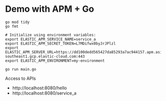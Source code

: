 # Demo with APM + Go

```
go mod tidy
go fmt

# Initialize using environment variables:
export ELASTIC_APM_SERVICE_NAME=service_a
export ELASTIC_APM_SECRET_TOKEN=L7MDifwx0byJrJPlzl
export ELASTIC_APM_SERVER_URL=https://dd100dedd565427da85293a7ac944157.apm.asia-southeast1.gcp.elastic-cloud.com:443
export ELASTIC_APM_ENVIRONMENT=my-environment

go run main.go
```

Access to APIs
* http://localhost:8080/hello
* http://localhost:8080/service_a

